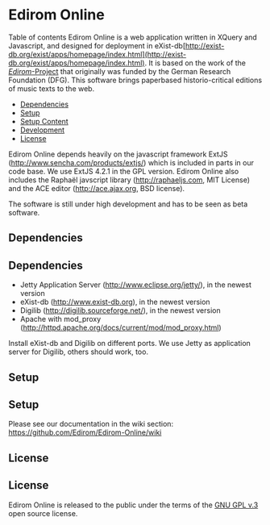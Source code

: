 # Edirom Online

Table of contents
Edirom Online is a web application written in XQuery and Javascript, and designed for deployment in eXist-db[http://exist-db.org/exist/apps/homepage/index.html](http://exist-db.org/exist/apps/homepage/index.html). It is based on the work of the [_Edirom_-Project](https://edirom.de/edirom-projekt/) that originally was funded by the German Research Foundation (DFG). This software brings paperbased historio-critical editions of music texts to the web.

<ul>
	<li style="margin-top:0;margin-bottom:0;"><a href="#dependencies">Dependencies</a></li>
	<li style="margin-top:0;margin-bottom:0;"><a href="#setup">Setup</a></li>
	<li style="margin-top:0;margin-bottom:0;"><a href="#setupcontent">Setup Content</a></li>
	<li style="margin-top:0;margin-bottom:0;"><a href="#development">Development</a></li>
	<li style="margin-top:0;margin-bottom:0;"><a href="#license">License</a></li>
</ul>


Edirom Online depends heavily on the javascript framework ExtJS (<http://www.sencha.com/products/extjs/>) which is included in parts in our code base. We use ExtJS 4.2.1 in the GPL version. Edirom Online also includes the Raphaël javscript library (<http://raphaeljs.com>, MIT License) and the ACE editor (<http://ace.ajax.org>, BSD license).

The software is still under high development and has to be seen as beta software.


Dependencies
------------
## Dependencies

* Jetty Application Server (<http://www.eclipse.org/jetty/>), in the newest version
* eXist-db (<http://www.exist-db.org>), in the newest version
* Digilib (<http://digilib.sourceforge.net/>), in the newest version
* Apache with mod_proxy (<http://httpd.apache.org/docs/current/mod/mod_proxy.html>)

Install eXist-db and Digilib on different ports. We use Jetty as application server for Digilib, others should work, too.


Setup
-----
## Setup

Please see our documentation in the wiki section: https://github.com/Edirom/Edirom-Online/wiki 

License
-------
## License

Edirom Online is released to the public under the terms of the [GNU GPL v.3](<http://www.gnu.org/copyleft/gpl.html>) open source license.

<!--
# EdiromOnline/app

This folder contains the javascript files for the application.

# EdiromOnline/resources

This folder contains static resources (typically an `"images"` folder as well).

# EdiromOnline/overrides

This folder contains override classes. All overrides in this folder will be 
automatically included in application builds if the target class of the override
is loaded.

# EdiromOnline/sass/etc

This folder contains misc. support code for sass builds (global functions, 
mixins, etc.)

# EdiromOnline/sass/src

This folder contains sass files defining css rules corresponding to classes
included in the application's javascript code build.  By default, files in this 
folder are mapped to the application's root namespace, 'EdiromOnline'. The
namespace to which files in this directory are matched is controlled by the
app.sass.namespace property in EdiromOnline/.sencha/app/sencha.cfg. 

# EdiromOnline/sass/var

This folder contains sass files defining sass variables corresponding to classes
included in the application's javascript code build.  By default, files in this 
folder are mapped to the application's root namespace, 'EdiromOnline'. The
namespace to which files in this directory are matched is controlled by the
app.sass.namespace property in EdiromOnline/.sencha/app/sencha.cfg. 
-->